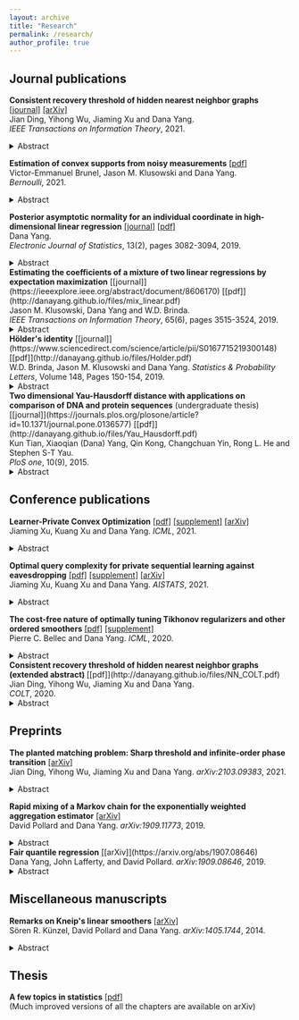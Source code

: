 ```yaml
---
layout: archive
title: "Research"
permalink: /research/
author_profile: true
---
```



## Journal publications
<b>Consistent recovery threshold of hidden nearest neighbor graphs
</b>[[journal]](https://ieeexplore.ieee.org/abstract/document/9446505)
[[arXiv]](https://arxiv.org/abs/1911.08004) <br> 
Jian Ding, Yihong Wu, Jiaming Xu and Dana Yang.<br> 
<i>IEEE Transactions on Information Theory</i>, 2021.
<details>
  <summary>Abstract</summary>
  Motivated by applications such as discovering strong ties in social networks and assembling genome subsequences in biology, we study the problem of recovering a hidden $2k$-nearest neighbor (NN) graph in an $n$-vertex complete graph, whose edge weights are independent and distributed according to $P_n$ for edges in the hidden $2k$-NN graph and $Q_n$ otherwise. The special case of Bernoulli distributions corresponds to a variant of the Watts-Strogatz small-world graph. We focus on two types of asymptotic recovery guarantees as $n\to \infty$: (1) exact recovery: all edges are classified correctly with probability tending to one; (2) almost exact recovery: the expected number of misclassified edges is $o(nk)$. We show that the maximum likelihood estimator achieves (1) exact recovery for $2 \le k \le n^{o(1)}$ if $\lim\inf\frac{2\alpha_n}{\log n}>1$; (2) almost exact recovery for $1\le k\le o\left(\frac{\log n}{\log\log n}\right)$ if $\liminf \frac{kD(P_n||Q_n)}{\log n}>1$, where $\alpha_n \triangleq -2 \log \int \sqrt{d P_n d Q_n}$ is the R&eacute;nyi divergence of order $\frac{1}{2}$ and $D(P_n||Q_n)$ is the Kullback-Leibler divergence. Under mild distributional assumptions, these conditions are shown to be information-theoretically necessary for any algorithm to succeed. A key challenge in the analysis is the enumeration of $2k$-NN graphs that differ from the hidden one by a given number of edges.
</details>

<b> Estimation of convex supports from noisy measurements</b>
[[pdf]](http://danayang.github.io/files/ConvexBodyEstimation.pdf) <br> 
Victor-Emmanuel Brunel, Jason M. Klusowski and Dana Yang.<br> 
<i>Bernoulli</i>, 2021.
<details>
  <summary>Abstract</summary>
  A popular class of problem in statistics deals with estimating the support of a density from $n$ observations drawn at random from a $d$-dimensional distribution. The one-dimensional case reduces to estimating the end points of a univariate density. In practice, an experimenter may only have access to a noisy version of the original data. Therefore, a more realistic model allows for the observations to be contaminated with additive noise.

In this paper, we consider estimation of convex bodies when the additive noise is distributed according to a multivariate Gaussian distribution, even though our techniques could easily be adapted to other noise distributions. Unlike standard methods in deconvolution that are implemented by thresholding a kernel density estimate, our method avoids tuning parameters and Fourier transforms altogether. We show that our estimator, computable in $(O(\ln n))^{(d-1)/2}$ time, converges at a rate of $O_d(\log\log n/\sqrt{\log n})$ in Hausdorff distance, in accordance with the polylogarithmic rates encountered in Gaussian deconvolution problems. Part of our analysis also involves the optimality of the proposed estimator. We provide a lower bound for the minimax rate of estimation in Hausdorff distance that is $\Omega_d(1/\log^2 n)$.
</details>

<b> Posterior asymptotic normality for an individual coordinate in high-dimensional linear regression</b>
[[journal]](https://projecteuclid.org/euclid.ejs/1569290683)
[[pdf]](http://danayang.github.io/files/betaone.pdf)<br>
Dana Yang.<br> 
<i>Electronic Journal of Statistics</i>, 13(2), pages 3082-3094, 2019.
<details>
  <summary>Abstract</summary>
  It is well known that high-dimensional procedures like the LASSO provide biased estimators of parameters in a linear model. In a 2014 paper Zhang and Zhang showed how to remove this bias by means of a two-step procedure. We show that de-biasing can also be achieved by a one-step estimator, the form of which inspires the development of a Bayesian analogue of the frequentists' de-biasing techniques.
</details>
<b> Estimating the coefficients of a mixture of two linear regressions by expectation maximization</b>
[[journal]](https://ieeexplore.ieee.org/abstract/document/8606170)
[[pdf]](http://danayang.github.io/files/mix_linear.pdf)<br> 
Jason M. Klusowski, Dana Yang and W.D. Brinda.<br> 
<i>IEEE Transactions on Information Theory</i>, 65(6), pages 3515-3524, 2019.
<details>
  <summary>Abstract</summary>
  We give convergence guarantees for estimating the coefficients of a symmetric mixture of two linear regressions by expectation maximization (EM). In particular, we show that the empirical EM iterates converge to the target parameter vector at the parametric rate, provided the algorithm is initialized in an unbounded cone. In particular, if the initial guess has a sufficiently large cosine angle with the target parameter vector, a sample-splitting version of the EM algorithm converges to the true coefficient vector with high probability. Interestingly, our analysis borrows from tools used in the problem of estimating the centers of a symmetric mixture of two Gaussians by EM.

We also show that the population EM operator for mixtures of two regressions is anti-contractive from the target parameter vector if the cosine angle between the input vector and the target parameter vector is too small, thereby establishing the necessity of our conic condition. Finally, we give empirical evidence supporting this theoretical observation, which suggests that the sample based EM algorithm may not converge to the target vector when initial guesses are drawn accordingly. Our simulation study also suggests that the EM algorithm performs well even under model misspecification (i.e., when the covariate and error distributions violate the model assumptions).
</details>
<b> H&ouml;lder's identity</b>
[[journal]](https://www.sciencedirect.com/science/article/pii/S0167715219300148)
[[pdf]](http://danayang.github.io/files/Holder.pdf)<br> 
W.D. Brinda, Jason M. Klusowski and Dana Yang.
<i>Statistics & Probability Letters</i>, Volume 148, Pages 150-154, 2019.
<details>
  <summary>Abstract</summary>
  We clarify that H&ouml;lder's inequality can be stated more generally than is often realized.  This is an immediate consequence of an analogous information-theoretic identity which we call <i>H&ouml;lder's identity</i>. We also explain Andrew R. Barron's original use of the identity.
</details>
<b> Two dimensional Yau-Hausdorff distance with applications on comparison of DNA and protein sequences</b> (undergraduate thesis)
[[journal]](https://journals.plos.org/plosone/article?id=10.1371/journal.pone.0136577)
[[pdf]](http://danayang.github.io/files/Yau_Hausdorff.pdf) <br> 
Kun Tian, Xiaoqian (Dana) Yang, Qin Kong, Changchuan Yin, Rong L. He and Stephen S-T Yau.<br> 
<i>PloS one</i>, 10(9), 2015.
<details>
  <summary>Abstract</summary>
  Comparing DNA or protein sequences plays an important role in the functional analysis of genomes. Despite many methods available for sequences comparison, few methods retain the information content of sequences. We propose a new approach, the Yau-Hausdorff method, which considers all translations and rotations when seeking the best match of graphical curves of DNA or protein sequences. The complexity of this method is lower than that of any other two dimensional minimum Hausdorff algorithm. The Yau-Hausdorff method can be used for measuring the similarity of DNA sequences based on two important tools: the Yau-Hausdorff distance and graphical representation of DNA sequences. The graphical representations of DNA sequences conserve all sequence information and the Yau-Hausdorff distance is mathematically proved as a true metric. Therefore, the proposed distance can preciously measure the similarity of DNA sequences. The phylogenetic analyses of DNA sequences by the Yau-Hausdorff distance show the accuracy and stability of our approach in similarity comparison of DNA or protein sequences. This study demonstrates that Yau-Hausdorff distance is a natural metric for DNA and protein sequences with high level of stability. The approach can be also applied to similarity analysis of protein sequences by graphic representations, as well as general two dimensional shape matching.
</details>

## Conference publications
<b> Learner-Private Convex Optimization</b>
[[pdf]](http://danayang.github.io/files/PrivateCO_ICML_main.pdf)
[[supplement]](http://danayang.github.io/files/PrivateCO_ICML_supp.pdf)
[[arXiv]](https://arxiv.org/abs/2102.11976)<br> 
Jiaming Xu, Kuang Xu and Dana Yang.
<i>ICML</i>, 2021.
<details>
  <summary>Abstract</summary>
  Convex optimization with feedback is a framework where a learner relies on iterative queries and feedback to arrive at the minimizer of a convex function. The paradigm has gained significant popularity recently thanks to its scalability in large-scale optimization and machine learning. The repeated interactions, however, expose the learner to privacy risks from eavesdropping adversaries that observe the submitted queries. In this paper, we study how to optimally obfuscate the learner’s queries in convex optimization with first-order feedback, so that their learned optimal value is provably difficult to estimate for the eavesdropping adversary. We consider two formulations of learner privacy: a Bayesian formulation in which the convex function is drawn randomly, and a minimax formulation in which the function is fixed and the adversary’s probability of error is measured with respect to a minimax criterion. We show that, if the learner wants to ensure the probability of the adversary estimating accurately be kept below $1/L$, then the overhead in query complexity is additive in $L$ in the minimax formulation, but multiplicative in $L$ in the Bayesian formulation. Compared to existing learner-private sequential learning models with binary feedback, our results apply to the significantly richer family of general convex functions with full-gradient feedback. Our proofs are largely enabled by tools from the theory of Dirichlet processes, as well as more sophisticated lines of analysis aimed at measuring the amount of information leakage under a full-gradient oracle.
</details>

<b> Optimal query complexity for private sequential learning against eavesdropping</b>
[[pdf]](http://danayang.github.io/files/PSL_AISTATS_main.pdf)
[[supplement]](http://danayang.github.io/files/PSL_AISTATS_supp.pdf)
[[arXiv]](https://arxiv.org/abs/1909.09836) <br> 
Jiaming Xu, Kuang Xu and Dana Yang.
<i>AISTATS</i>, 2021.
<details>
  <summary>Abstract</summary>
  We study the query complexity of a learner-private sequential learning problem, motivated
by the privacy and security concerns due to eavesdropping that arise in practical applications
such as pricing and Federated Learning. A learner tries to estimate an unknown scalar value,
by sequentially querying an external database and receiving binary responses; meanwhile, a
third-party adversary observes the learner’s queries but not the responses. The learner’s goal is
to design a querying strategy with the minimum number of queries (optimal query complexity)
so that she can accurately estimate the true value, while the eavesdropping adversary even with
the complete knowledge of her querying strategy cannot.

We develop new querying strategies and analytical techniques and use them to prove tight
upper and lower bounds on the optimal query complexity. The bounds almost match across
the entire parameter range, substantially improving upon existing results. We thus obtain a
complete picture of the optimal query complexity as a function of the estimation accuracy and
the desired levels of privacy. We also extend the results to sequential learning models in higher
dimensions, and where the binary responses are noisy. Our analysis leverages a crucial insight
into the nature of private learning problem, which suggests that the query trajectory of an
optimal learner can be divided into distinct phases that focus on pure learning versus learning
and obfuscation, respectively.
</details>

<b> The cost-free nature of optimally tuning Tikhonov regularizers and other ordered smoothers</b>
[[pdf]](http://danayang.github.io/files/cost_free.pdf) 
[[supplement]](http://danayang.github.io/files/cost_free_supp.pdf)<br> 
Pierre C. Bellec and Dana Yang.
<i>ICML</i>, 2020.
<details>
  <summary>Abstract</summary>
  We consider the problem of selecting the best estimator among a family of Tikhonov regularized estimators, or, alternatively, to select a linear combination of these regularizers that is as good as the best regularizer in the family. Our theory reveals that if the Tikhonov regularizers share the same penalty matrix with different tuning parameters, a convex procedure based on $Q$-aggregation achieves the mean square error of the best estimator, up to a small error term no larger than $C\sigma^2$, where $\sigma^2$ is the noise level and $C>0$ is an absolute constant. Remarkably, the error term does not depend on the number of estimators as long as they share the same penalty matrix, i.e., it applies to any grid of tuning parameters, no matter how large the cardinality of the grid is. This reveals the surprising "cost-free" nature of optimally tuning Tikhonov regularizers, in striking contrast with the existing literature on aggregation of estimators where one typically has to pay a cost of $\sigma^2\log(M)$ where $M$ is the number of estimators in the family. The result holds, more generally, for any family of ordered linear smoothers. This encompasses Ridge regression as well as Principal Component Regression. The result is extended to the problem of aggregating Tikhonov regularizers with different penalty matrices.
</details>
<b>Consistent recovery threshold of hidden nearest neighbor graphs (extended abstract) </b>[[pdf]](http://danayang.github.io/files/NN_COLT.pdf) <br> 
Jian Ding, Yihong Wu, Jiaming Xu and Dana Yang.<br> 
<i>COLT</i>, 2020.
<details>
  <summary>Abstract</summary>
  Motivated by applications such as discovering strong ties in social networks and assembling genome subsequences in biology, we study the problem of recovering a hidden $2k$-nearest neighbor (NN) graph in an $n$-vertex complete graph, whose edge weights are independent and distributed according to $P_n$ for edges in the hidden $2k$-NN graph and $Q_n$ otherwise. The special case of Bernoulli distributions corresponds to a variant of the Watts-Strogatz small-world graph. We focus on two types of asymptotic recovery guarantees as $n\to \infty$: (1) exact recovery: all edges are classified correctly with probability tending to one; (2) almost exact recovery: the expected number of misclassified edges is $o(nk)$. We show that the maximum likelihood estimator achieves (1) exact recovery for $2 \le k \le n^{o(1)}$ if $\lim\inf\frac{2\alpha_n}{\log n}>1$; (2) almost exact recovery for $1\le k\le o\left(\frac{\log n}{\log\log n}\right)$ if $\liminf \frac{kD(P_n||Q_n)}{\log n}>1$, where $\alpha_n \triangleq -2 \log \int \sqrt{d P_n d Q_n}$ is the R&eacute;nyi divergence of order $\frac{1}{2}$ and $D(P_n||Q_n)$ is the Kullback-Leibler divergence. Under mild distributional assumptions, these conditions are shown to be information-theoretically necessary for any algorithm to succeed. A key challenge in the analysis is the enumeration of $2k$-NN graphs that differ from the hidden one by a given number of edges. We also analyze several computationally efficient algorithms are provide sufficient conditions under which they ahieve exact/almost exact recovery. In particular, we develop a polynomial-time algorithm that attains the threshold for exact recovery under the small-world model.
</details>

## Preprints
<b> The planted matching problem: Sharp threshold and infinite-order phase transition</b>
[[arXiv]](https://arxiv.org/abs/2103.09383) <br> 
Jian Ding, Yihong Wu, Jiaming Xu and Dana Yang.
<i>arXiv:2103.09383</i>, 2021.
<details>
<summary>Abstract</summary>
We study the problem of reconstructing a perfect matching $M^*$ hidden in a randomly weighted $n\times n$ bipartite graph. The edge set includes every node pair in $M^*$ and each of the $n(n−1)$ node pairs not in $M^*$ independently with probability $d/n$. The weight of each edge $e$ is independently drawn from the distribution $\mathcal{P}$ if $e\in M^*$ and from $\mathcal{Q}$ if $e\notin M^*$. We show that if $\sqrt{d}B(\mathcal{P},\mathcal{Q})\leq 1$, where $B(\mathcal{P},\mathcal{Q})$ stands for the Bhattacharyya coefficient, the reconstruction error (average fraction of misclassified edges) of the maximum likelihood estimator of $M^*$ converges to $0$ as $n\rightarrow\infty$. Conversely, if $\sqrt{d}B(\mathcal{P},\mathcal{Q})\geq 1+\epsilon$ for an arbitrarily small constant $\epsilon>0$, the reconstruction error for any estimator is shown to be bounded away from $0$ under both the sparse and dense model, resolving the conjecture in [Moharrami et al. 2019, Semerjian et al. 2020]. Furthermore, in the special case of complete exponentially weighted graph with $d=n$, $\mathcal{P}=\exp(\lambda)$, and $\mathcal{Q}=\exp(1/n)$, for which the sharp threshold simplifies to $\lambda = 4$, we prove that when $\lambda\leq 4-\epsilon$, the optimal reconstruction error is $\exp(-\Theta(1/\sqrt{\epsilon}))$, confirming the conjectured infinite-order phase transition in [Semerjian et al. 2020]
</details>

<b> Rapid mixing of a Markov chain for the exponentially weighted aggregation estimator</b>
[[arXiv]](https://arxiv.org/abs/1909.11773) <br> 
David Pollard and Dana Yang.
<i>arXiv:1909.11773</i>, 2019.
<details>
<summary>Abstract</summary>
The Metropolis-Hastings method is often used to construct a Markov chain with a given $\pi$ as its stationary distribution. The method works even if $\pi$ is known only up to an intractable constant of proportionality. Polynomial time convergence results for such chains (rapid mixing) are hard to obtain for high dimensional probability models where the size of the state space potentially grows exponentially with the model dimension. In a Bayesian context, Yang, Wainwright and Jordan (2016) (=YWJ) used the path method to prove rapid mixing for high dimensional linear models.
This paper proposes a modification of the YWJ approach that simplifies the theoretical argument and improves the rate of convergence. The new approach is illustrated by an application to an exponentially weighted aggregation estimator. 
</details>
<b> Fair quantile regression</b>
[[arXiv]](https://arxiv.org/abs/1907.08646) <br> 
Dana Yang, John Lafferty, and David Pollard.
<i>arXiv:1909.08646</i>, 2019.
<details>
  <summary>Abstract</summary>
  Quantile regression is a tool for learning conditional distributions. In this paper we study quantile regression in the setting where a protected attribute is unavailable when fitting the model. This can lead to "unfair" quantile estimators for which the effective quantiles are very different for the subpopulations defined by the protected attribute. We propose a procedure for adjusting the estimator on a heldout sample where the protected attribute is available. The main result of the paper is an empirical process analysis showing that the adjustment leads to a fair estimator for which the target quantiles are brought into balance, in a statistical sense that we call $\sqrt{n}$-fairness. We illustrate the ideas and adjustment procedure on a dataset of $200{,}000$ live births, where the objective is to characterize the dependence of the birth weights of the babies on demographic attributes of the birth mother; the protected attribute is the mother's race.
</details>


## Miscellaneous manuscripts
<b> Remarks on Kneip's linear smoothers</b>
[[arXiv]](https://arxiv.org/abs/1405.1744)  <br> 
S&ouml;ren R. K&uuml;nzel, David Pollard and Dana Yang.
<i>arXiv:1405.1744</i>, 2014.
<details>
  <summary>Abstract</summary>
  We were trying to understand the analysis provided by Kneip (1994, Ordered Linear Smoothers). In particular we wanted to persuade ourselves that his results imply the oracle inequality stated by Tsybakov (2014, Lecture 8). This note contains our reworking of Kneip's ideas.
</details>

## Thesis
<b>A few topics in statistics</b>
[[pdf]](http://danayang.github.io/files/thesis.pdf)
<br style="line-height:1px">
(Much improved versions of all the chapters are available on arXiv)
